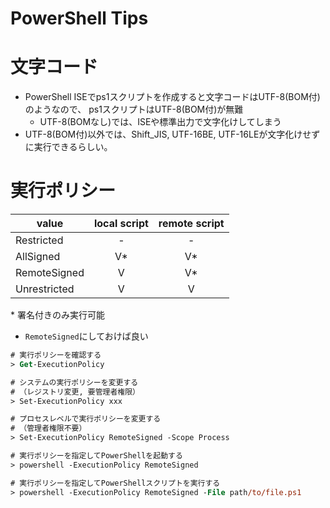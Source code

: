 # PowerShell Tips

# 文字コード

- PowerShell ISEでps1スクリプトを作成すると文字コードはUTF-8(BOM付)のようなので、
ps1スクリプトはUTF-8(BOM付)が無難
    - UTF-8(BOMなし)では、ISEや標準出力で文字化けしてしまう
- UTF-8(BOM付)以外では、Shift_JIS, UTF-16BE, UTF-16LEが文字化けせずに実行できるらしい。

# 実行ポリシー

|value|local script|remote script|
|---|:-:|:-:|
|Restricted|-|-|
|AllSigned|V*|V*|
|RemoteSigned|V|V*|
|Unrestricted|V|V|

\* 署名付きのみ実行可能

- `RemoteSigned`にしておけば良い

```ps
# 実行ポリシーを確認する
> Get-ExecutionPolicy
```
```ps
# システムの実行ポリシーを変更する
# （レジストリ変更, 要管理者権限）
> Set-ExecutionPolicy xxx

# プロセスレベルで実行ポリシーを変更する
# （管理者権限不要）
> Set-ExecutionPolicy RemoteSigned -Scope Process
```
```ps
# 実行ポリシーを指定してPowerShellを起動する
> powershell -ExecutionPolicy RemoteSigned

# 実行ポリシーを指定してPowerShellスクリプトを実行する
> powershell -ExecutionPolicy RemoteSigned -File path/to/file.ps1
```
